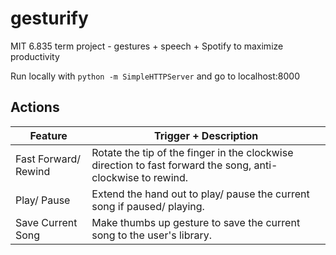 # gesturify
MIT 6.835 term project - gestures + speech + Spotify to maximize productivity

Run locally with
`python -m SimpleHTTPServer` and go to localhost:8000

## Actions
| Feature              | Trigger + Description |
|----------------------|-----------------------|
| Fast Forward/ Rewind | Rotate the tip of the finger in the clockwise direction to fast forward the song, anti-clockwise to rewind. |
| Play/ Pause          | Extend the hand out to play/ pause the current song if paused/ playing. |
| Save Current Song | Make thumbs up gesture to save the current song to the user's library. |
